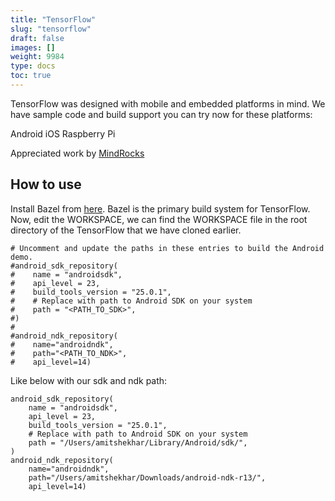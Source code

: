 ```yaml
---
title: "TensorFlow"
slug: "tensorflow"
draft: false
images: []
weight: 9984
type: docs
toc: true
---
```


TensorFlow was designed with mobile and embedded platforms in mind. We have sample code and build support you can try now for these platforms:

Android
iOS
Raspberry Pi




Appreciated work by [MindRocks][1]


  [1]: https://blog.mindorks.com/android-tensorflow-machine-learning-example-ff0e9b2654cc

## How to use
Install Bazel from [here][1]. Bazel is the primary build system for TensorFlow.
Now, edit the WORKSPACE, we can find the WORKSPACE file in the root directory of the TensorFlow that we have cloned earlier.

    # Uncomment and update the paths in these entries to build the Android demo.
    #android_sdk_repository(
    #    name = "androidsdk",
    #    api_level = 23,
    #    build_tools_version = "25.0.1",
    #    # Replace with path to Android SDK on your system
    #    path = "<PATH_TO_SDK>",
    #)
    #
    #android_ndk_repository(
    #    name="androidndk",
    #    path="<PATH_TO_NDK>",
    #    api_level=14)

Like below with our sdk and ndk path:

    android_sdk_repository(
        name = "androidsdk",
        api_level = 23,
        build_tools_version = "25.0.1",
        # Replace with path to Android SDK on your system
        path = "/Users/amitshekhar/Library/Android/sdk/",
    )
    android_ndk_repository(
        name="androidndk",
        path="/Users/amitshekhar/Downloads/android-ndk-r13/",
        api_level=14)


  [1]: https://bazel.build/versions/master/docs/install.html

